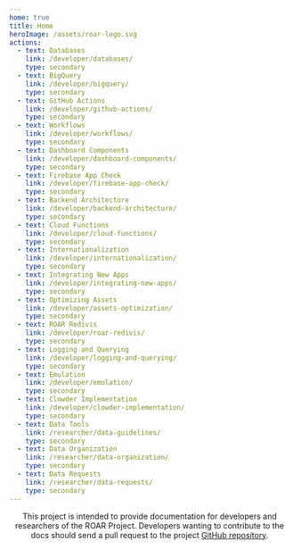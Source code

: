 ```yaml
---
home: true
title: Home
heroImage: /assets/roar-logo.svg
actions:
  - text: Databases
    link: /developer/databases/
    type: secondary
  - text: BigQuery
    link: /developer/bigquery/
    type: secondary
  - text: GitHub Actions
    link: /developer/github-actions/
    type: secondary
  - text: Workflows
    link: /developer/workflows/
    type: secondary
  - text: Dashboard Components
    link: /developer/dashboard-components/
    type: secondary
  - text: Firebase App Check
    link: /developer/firebase-app-check/
    type: secondary
  - text: Backend Architecture
    link: /developer/backend-architecture/
    type: secondary
  - text: Cloud Functions
    link: /developer/cloud-functions/
    type: secondary
  - text: Internationalization
    link: /developer/internationalization/
    type: secondary
  - text: Integrating New Apps
    link: /developer/integrating-new-apps/
    type: secondary
  - text: Optimizing Assets
    link: /developer/assets-optimization/
    type: secondary
  - text: ROAR Redivis
    link: /developer/roar-redivis/
    type: secondary
  - text: Logging and Querying
    link: /developer/logging-and-querying/
    type: secondary
  - text: Emulation
    link: /developer/emulation/
    type: secondary
  - text: Clowder Implementation
    link: /developer/clowder-implementation/
    type: secondary
  - text: Data Tools
    link: /researcher/data-guidelines/
    type: secondary
  - text: Data Organization
    link: /researcher/data-organization/
    type: secondary
  - text: Data Requests
    link: /researcher/data-requests/
    type: secondary
---
```


<p style="text-align: center;">This project is intended to provide documentation for developers and researchers of the ROAR Project. Developers wanting to contribute to the docs should send a pull request to the project <a href="https://github.com/yeatmanlab/roar-docs" target="_blank">GitHub repository</a>.</p>
